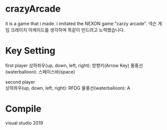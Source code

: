 # crazyArcade
it is a game that i made.
i imitated the NEXON game "carzy arcade".
넥슨 게임 크레이지 아케이드를 생각하며 똑같이 만드려고 노력했습니다.
# Key Setting
first player
상하좌우(up, down, left, right): 방향키(Arrow Key)
물풍선(waterballoon): 스페이스바(space)

second player <br>
상하좌우(up, down, left, right): RFDG
물풍선(waterballoon): A
# Compile
visual studio 2019
